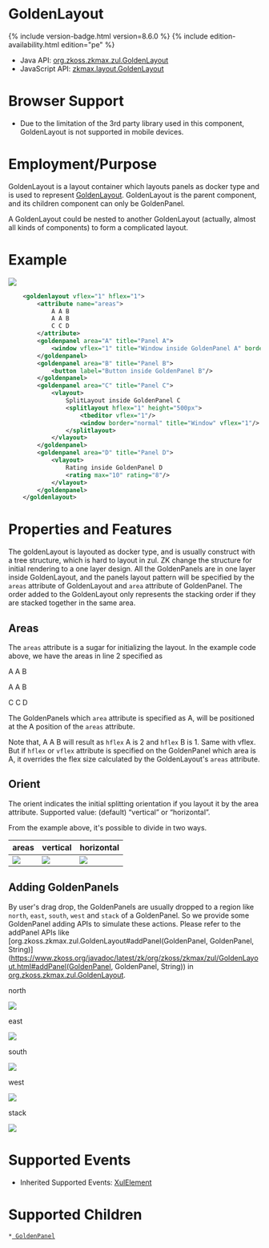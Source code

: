 

# GoldenLayout

{% include version-badge.html version=8.6.0 %} <!--REQUIRED ZK EDITION: PE -->
{% include edition-availability.html edition="pe" %}

- Java API: [org.zkoss.zkmax.zul.GoldenLayout](https://www.zkoss.org/javadoc/latest/zk/org/zkoss/zkmax/zul/GoldenLayout.html)
- JavaScript API:
  [zkmax.layout.GoldenLayout](https://www.zkoss.org/javadoc/latest/jsdoc/classes/zkmax.layout.GoldenLayout.html)

# Browser Support

- Due to the limitation of the 3rd party library used in this component,
  GoldenLayout is not supported in mobile devices.

# Employment/Purpose

GoldenLayout is a layout container which layouts panels as docker type
and is used to represent [GoldenLayout](http://golden-layout.com/).
GoldenLayout is the parent component, and its children component can
only be GoldenPanel.

A GoldenLayout could be nested to another GoldenLayout (actually, almost
all kinds of components) to form a complicated layout.

# Example

![](/zk_component_ref/images/ZKCompRef_GoldenLayout.png )

```xml
    <goldenlayout vflex="1" hflex="1">
        <attribute name="areas">
            A A B
            A A B
            C C D
        </attribute>
        <goldenpanel area="A" title="Panel A">
            <window vflex="1" title="Window inside GoldenPanel A" border="normal"/>
        </goldenpanel>
        <goldenpanel area="B" title="Panel B">
            <button label="Button inside GoldenPanel B"/>
        </goldenpanel>
        <goldenpanel area="C" title="Panel C">
            <vlayout>
                SplitLayout inside GoldenPanel C
                <splitlayout hflex="1" height="500px">
                    <tbeditor vflex="1"/>
                    <window border="normal" title="Window" vflex="1"/>
                </splitlayout>
            </vlayout>
        </goldenpanel>
        <goldenpanel area="D" title="Panel D">
            <vlayout>
                Rating inside GoldenPanel D
                <rating max="10" rating="8"/>
            </vlayout>
        </goldenpanel>
    </goldenlayout>
```

# Properties and Features

The goldenLayout is layouted as docker type, and is usually construct
with a tree structure, which is hard to layout in zul. ZK change the
structure for initial rendering to a one layer design. All the
GoldenPanels are in one layer inside GoldenLayout, and the panels layout
pattern will be specified by the `areas` attribute of GoldenLayout and
`area` attribute of GoldenPanel. The order added to the GoldenLayout
only represents the stacking order if they are stacked together in the
same area.

## Areas

The `areas` attribute is a sugar for initializing the layout. In the
example code above, we have the areas in line 2 specified as

A A B

A A B

C C D

The GoldenPanels which `area` attribute is specified as A, will be
positioned at the A position of the `areas` attribute.

Note that, A A B will result as `hflex` A is 2 and `hflex` B is 1. Same
with vflex. But if `hflex` or `vflex` attribute is specified on the
GoldenPanel which area is A, it overrides the flex size calculated by
the GoldenLayout's `areas` attribute.

## Orient

The orient indicates the initial splitting orientation if you layout it
by the area attribute. Supported value: (default) “vertical” or
“horizontal”.

From the example above, it's possible to divide in two ways.

| areas | vertical | horizontal |
|---|---|---|
| ![](/zk_component_ref/images/ZKCompRef_GoldenLayout_areas.png) | ![](/zk_component_ref/images/ZKCompRef_GoldenLayout_vertical.png) | ![](/zk_component_ref/images/ZKCompRef_GoldenLayout_horizontal.png) |

## Adding GoldenPanels

By user's drag drop, the GoldenPanels are usually dropped to a region
like `north`, `east`, `south`, `west` and `stack` of a GoldenPanel. So
we provide some GoldenPanel adding APIs to simulate these actions.
Please refer to the addPanel APIs like
[org.zkoss.zkmax.zul.GoldenLayout#addPanel(GoldenPanel, GoldenPanel, String)](https://www.zkoss.org/javadoc/latest/zk/org/zkoss/zkmax/zul/GoldenLayout.html#addPanel(GoldenPanel, GoldenPanel, String))
in [org.zkoss.zkmax.zul.GoldenLayout](https://www.zkoss.org/javadoc/latest/zk/org/zkoss/zkmax/zul/GoldenLayout.html).

north

![](/zk_component_ref/images/ZKCompRef_GoldenLayout_region_north.png)

east

![](/zk_component_ref/images/ZKCompRef_GoldenLayout_region_east.png)

south

![](/zk_component_ref/images/ZKCompRef_GoldenLayout_region_south.png)

west

![](/zk_component_ref/images/ZKCompRef_GoldenLayout_region_west.png)

stack

![](/zk_component_ref/images/ZKCompRef_GoldenLayout_region_stack.png)

# Supported Events

- Inherited Supported Events: [ XulElement]({{site.baseurl}}/zk_component_ref/xulelement#Supported_Events)

# Supported Children

`*`[` GoldenPanel`]({{site.baseurl}}/zk_component_ref/goldenpanel)



